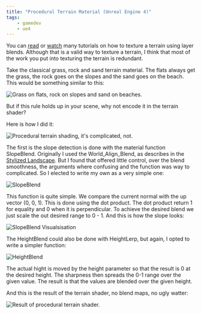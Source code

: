 ```yaml
---
title: "Procedural Terrain Material (Unreal Engine 4)"
tags:
    - gamedev
    - ue4
---
```


You can [read][1] or [watch][2] many tutorials on how to texture a terrain
using layer blends. Although that is a valid way to texture a terrain, 
I think that most of the work you put into texturing the terrain is redundant. 

Take the classical grass, rock and sand terrain material. The flats always 
get the grass, the rock goes on the slopes and the sand goes on the beach. This
would be something similar to this:

<img class="img-responsive" src="/media/terrainmat/EffectOverview.jpg" alt="Grass on flats, rock on slopes and sand on beaches." />

But if this rule holds up in your scene, why not encode it in the terrain 
shader?

<!--more-->

Here is how I did it:

<img class="img-responsive" src="/media/terrainmat/M_IslandTerrain.png" alt="Procedural terrain shading, it's complicated, not." />

The first is the slope detection is done with the material function SlopeBlend. 
Originally I used the World_Align_Blend, as describes in the [Stylized Landscape][3]. 
But I found that offered little control, over the blend smoothness, the arguments 
where confusing and the function was way to complicated. So I elected to write
my own as a very simple one:

<img class="img-responsive" src="/media/terrainmat/SlopeBlend.png" alt="SlopeBlend" />

This function is quite simple. We compare the current normal with the up vector 
(0, 0, 1). This is done using the dot product. The dot product return 1 for 
equality and 0 when it is perpendicular. To achieve the desired blend
we just scale the out desired range to 0 - 1. And this is how the slope looks:

<img class="img-responsive" src="/media/terrainmat/SlopeBlend_Vis.png" alt="SlopeBlend Visualsisation" />

The HeightBlend could also be done with HeightLerp, but again, I opted 
to write a simpler function:

<img class="img-responsive" src="/media/terrainmat/HeightBlend.png" alt="HeightBlend" />

The actual hight is moved by the height parameter so that the result is 0 at the 
desired height. The sharpness then spreads the 0-1 range over the given value. 
The result is that the values are blended over the given height.

And this is the result of the terrain shader, no blend maps, no ugly watter:

<img class="img-responsive" src="/media/terrainmat/ResultNoWatter.jpg" alt="Result of procedural terrain shader." />

[1]: https://docs.unrealengine.com/latest/INT/Engine/Landscape/Materials/index.html
[2]: https://www.youtube.com/watch?v=tsXVP0fykBM
[3]: https://docs.unrealengine.com/latest/INT/Resources/Showcases/Stylized/Landscape/index.html
